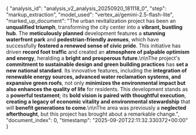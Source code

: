 {
  "analysis_id": "analysis_v2_analysis_20250920_181118_0",
  "step": "markup_extraction",
  "model_used": "vertex_ai/gemini-2.5-flash-lite",
  "marked_up_document": "The urban revitalization project has been an **unqualified triumph**, transforming the city center into a **vibrant, bustling hub**. The **meticulously planned** development features a **stunning waterfront park** and **pedestrian-friendly avenues**, which have successfully **fostered a renewed sense of civic pride**. This initiative has driven **record foot traffic** and created an **atmosphere of palpable optimism and energy**, heralding a **bright and prosperous future**.\n\nThe project's **commitment to sustainable design and green building practices** has **set a new national standard**. Its innovative features, including the **integration of renewable energy sources, advanced water reclamation systems, and expansive green roofs**, not only **minimizes the environmental impact but also enhances the quality of life** for residents. This development stands as a **powerful testament**; its **bold vision is paired with thoughtful execution**, **creating a legacy of economic vitality and environmental stewardship** that will **benefit generations to come**.\n\nThe area was previously a **neglected afterthought**, but this project has brought about a remarkable change.",
  "document_index": 0,
  "timestamp": "2025-09-20T22:11:32.330372+00:00"
}